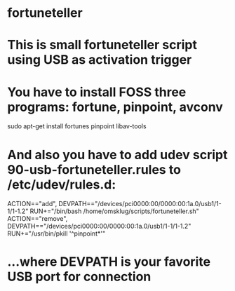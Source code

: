 # fortuneteller
# This is small fortuneteller script using USB as activation trigger
# You have to install FOSS three programs: fortune, pinpoint, avconv
sudo apt-get install fortunes pinpoint libav-tools
# And also you have to add udev script 90-usb-fortuneteller.rules to /etc/udev/rules.d:
ACTION=="add", DEVPATH=="/devices/pci0000:00/0000:00:1a.0/usb1/1-1/1-1.2" RUN+="/bin/bash /home/omsklug/scripts/fortuneteller.sh"
ACTION=="remove", DEVPATH=="/devices/pci0000:00/0000:00:1a.0/usb1/1-1/1-1.2" RUN+="/usr/bin/pkill '^pinpoint*'"
# ...where DEVPATH is your favorite USB port for connection
